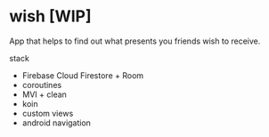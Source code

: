 # wish [WIP]

App that helps to find out what presents you friends wish to receive.

stack
- Firebase Cloud Firestore + Room
- coroutines
- MVI + clean
- koin
- custom views
- android navigation
